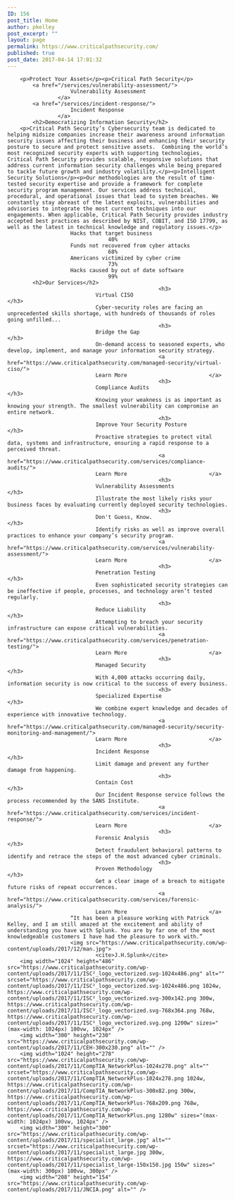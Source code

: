 ```yaml
---
ID: 156
post_title: Home
author: pkelley
post_excerpt: ""
layout: page
permalink: https://www.criticalpathsecurity.com/
published: true
post_date: 2017-04-14 17:01:32
---
```


		<p>Protect Your Assets</p><p>Critical Path Security</p>		
			<a href="/services/vulnerability-assessment/">
						Vulnerability Assessment
					</a>
			<a href="/services/incident-response/">
						Incident Response
					</a>
			<h2>Democratizing Information Security</h2>		
		<p>Critical Path Security’s Cybersecurity team is dedicated to helping midsize companies increase their awareness around information security issues affecting their business and enhancing their security posture to secure and protect sensitive assets.  Combining the world’s most recognized security experts with supporting technologies, Critical Path Security provides scalable, responsive solutions that address current information security challenges while being prepared to tackle future growth and industry volatility.</p><p>Intelligent Security Solutions</p><p>Our methodologies are the result of time-tested security expertise and provide a framework for complete security program management. Our services address technical, procedural, and operational issues that lead to system breaches. We constantly stay abreast of the latest exploits, vulnerabilities and advisories to integrate the most current techniques into our engagements. When applicable, Critical Path Security provides industry accepted best practices as described by NIST, COBIT, and ISO 17799, as well as the latest in technical knowledge and regulatory issues.</p>		
						Hacks that target business
									40%
						Funds not recovered from cyber attacks
									68%
						Americans victimized by cyber crime
									73%
						Hacks caused by out of date software
									99%
			<h2>Our Services</h2>		
													<h3>
								Virtual CISO							</h3>
								Cyber-security roles are facing an unprecedented skills shortage, with hundreds of thousands of roles going unfilled...							
													<h3>
								Bridge the Gap							</h3>
								On-demand access to seasoned experts, who develop, implement, and manage your information security strategy.							
													<a href="https://www.criticalpathsecurity.com/managed-security/virtual-ciso/">
								Learn More							</a>
													<h3>
								Compliance Audits							</h3>
								Knowing your weakness is as important as knowing your strength. The smallest vulnerability can compromise an entire network.							
													<h3>
								Improve Your Security Posture							</h3>
								Proactive strategies to protect vital data, systems and infrastructure, ensuring a rapid response to a perceived threat. 							
													<a href="https://www.criticalpathsecurity.com/services/compliance-audits/">
								Learn More							</a>
													<h3>
								Vulnerability Assessments							</h3>
								Illustrate the most likely risks your business faces by evaluating currently deployed security technologies. 							
													<h3>
								Don't Guess, Know.							</h3>
								Identify risks as well as improve overall practices to enhance your company’s security program.							
													<a href="https://www.criticalpathsecurity.com/services/vulnerability-assessment/">
								Learn More							</a>
													<h3>
								Penetration Testing							</h3>
								Even sophisticated security strategies can be ineffective if people, processes, and technology aren’t tested regularly.							
													<h3>
								Reduce Liability							</h3>
								Attempting to breach your security infrastructure can expose critical vulnerabilities.							
													<a href="https://www.criticalpathsecurity.com/services/penetration-testing/">
								Learn More							</a>
													<h3>
								Managed Security							</h3>
								With 4,000 attacks occurring daily, information security is now critical to the success of every business.							
													<h3>
								Specialized Expertise							</h3>
								We combine expert knowledge and decades of experience with innovative technology. 							
													<a href="https://www.criticalpathsecurity.com/managed-security/security-monitoring-and-management/">
								Learn More							</a>
													<h3>
								Incident Response							</h3>
								Limit damage and prevent any further damage from happening.							
													<h3>
								Contain Cost							</h3>
								Our Incident Response service follows the process recommended by the SANS Institute.							
													<a href="https://www.criticalpathsecurity.com/services/incident-response/">
								Learn More							</a>
													<h3>
								Forensic Analysis							</h3>
								Detect fraudulent behavioral patterns to identify and retrace the steps of the most advanced cyber criminals.							
													<h3>
								Proven Methodology							</h3>
								Get a clear image of a breach to mitigate future risks of repeat occurrences. 							
													<a href="https://www.criticalpathsecurity.com/services/forensic-analysis/">
								Learn More							</a>
						“It has been a pleasure working with Patrick Kelley, and I am still amazed at the excitement and ability of understanding you have with Splunk. You are by far one of the most knowledgeable customers I have had the pleasure to work with.”					
						<img src="https://www.criticalpathsecurity.com/wp-content/uploads/2017/12/man.jpg">
								<cite>J.H.Splunk</cite>			
		<img width="1024" height="486" src="https://www.criticalpathsecurity.com/wp-content/uploads/2017/11/ISC²_logo_vectorized.svg-1024x486.png" alt="" srcset="https://www.criticalpathsecurity.com/wp-content/uploads/2017/11/ISC²_logo_vectorized.svg-1024x486.png 1024w, https://www.criticalpathsecurity.com/wp-content/uploads/2017/11/ISC²_logo_vectorized.svg-300x142.png 300w, https://www.criticalpathsecurity.com/wp-content/uploads/2017/11/ISC²_logo_vectorized.svg-768x364.png 768w, https://www.criticalpathsecurity.com/wp-content/uploads/2017/11/ISC²_logo_vectorized.svg.png 1200w" sizes="(max-width: 1024px) 100vw, 1024px" />		
		<img width="300" height="230" src="https://www.criticalpathsecurity.com/wp-content/uploads/2017/11/CEH-300x230.png" alt="" />		
		<img width="1024" height="278" src="https://www.criticalpathsecurity.com/wp-content/uploads/2017/11/CompTIA_NetworkPlus-1024x278.png" alt="" srcset="https://www.criticalpathsecurity.com/wp-content/uploads/2017/11/CompTIA_NetworkPlus-1024x278.png 1024w, https://www.criticalpathsecurity.com/wp-content/uploads/2017/11/CompTIA_NetworkPlus-300x82.png 300w, https://www.criticalpathsecurity.com/wp-content/uploads/2017/11/CompTIA_NetworkPlus-768x209.png 768w, https://www.criticalpathsecurity.com/wp-content/uploads/2017/11/CompTIA_NetworkPlus.png 1280w" sizes="(max-width: 1024px) 100vw, 1024px" />		
		<img width="300" height="300" src="https://www.criticalpathsecurity.com/wp-content/uploads/2017/11/specialist_large.jpg" alt="" srcset="https://www.criticalpathsecurity.com/wp-content/uploads/2017/11/specialist_large.jpg 300w, https://www.criticalpathsecurity.com/wp-content/uploads/2017/11/specialist_large-150x150.jpg 150w" sizes="(max-width: 300px) 100vw, 300px" />		
		<img width="208" height="154" src="https://www.criticalpathsecurity.com/wp-content/uploads/2017/11/JNCIA.png" alt="" />